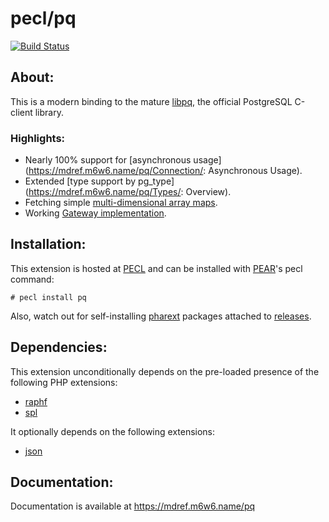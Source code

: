 # pecl/pq

[![Build Status](https://travis-ci.org/m6w6/ext-pq.svg?branch=v1.0.x)](https://travis-ci.org/m6w6/ext-pq)

## About:

This is a modern binding to the mature [libpq](http://www.postgresql.org/docs/current/static/libpq.html), the official PostgreSQL C-client library.

### Highlights:

* Nearly 100% support for [asynchronous usage](https://mdref.m6w6.name/pq/Connection/: Asynchronous Usage).
* Extended [type support by pg_type](https://mdref.m6w6.name/pq/Types/: Overview).
* Fetching simple [multi-dimensional array maps](https://mdref.m6w6.name/pq/Result/map).
* Working [Gateway implementation](https://github.com/m6w6/pq-gateway).

## Installation:

This extension is hosted at [PECL](http://pecl.php.net) and can be installed with [PEAR](http://pear.php.net)'s pecl command:

	# pecl install pq

Also, watch out for self-installing [pharext](https://github.com/m6w6/pharext) packages attached to [releases](https://github.com/m6w6/ext-pq/releases).

## Dependencies:

This extension unconditionally depends on the pre-loaded presence of the following PHP extensions:

- [raphf](http://pecl.php.net/package/raphf)
- [spl](http://php.net/spl)

It optionally depends on the following extensions:

* [json](http://php.net/json)


## Documentation:

Documentation is available at https://mdref.m6w6.name/pq
